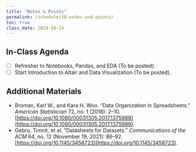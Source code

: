 ```yaml
---
title: "Notes & Points"
permalink: /schedule/18-notes-and-points/
toc: true
class_date: 2024-10-24
---
```


## In-Class Agenda

- [ ] Refresher to Notebooks, Pandas, and EDA (To be posted).
- [ ] Start Introduction to Altair and Data Visualization (To be posted).

## Additional Materials

- Broman, Karl W., and Kara H. Woo. “Data Organization in Spreadsheets.” *American Statistician* 72, no. 1 (2018): 2–10. [https://doi.org/10.1080/00031305.2017.1375989](https://doi.org/10.1080/00031305.2017.1375989).
- Gebru, Timnit, et al. “Datasheets for Datasets.” *Communications of the ACM* 64, no. 12 (November 19, 2021): 86–92. [https://doi.org/10.1145/3458723](https://doi.org/10.1145/3458723).